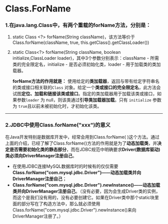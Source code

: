 # Class.ForName

### 1.在java.lang.Class中，有两个重载的forName方法，分别是：

1.  static Class <?> forName(String className)，该方法等价于Class.forName(className, true, this.getClass().getClassLoader())
2. static Class<?> forName(String className, boolean initialize,ClassLoader loader)，其中3个参数分别表示：className - 所需类的完全限定名，initialize - 是否必须初始化类，loader - 用于加载类的类加载器。

   **forName方法的作用就是：**
   使用给定的**类加载器**，返回与带有给定字符串名的类或接口相关联的`Class` 对象。给定一个**类或接口的完全限定名**，此方法会试图**定位、加载和链接该类或接口**。指定的类加载器用于加载该类或接口，如果参数`loader` 为 null，则该类通过**引导类加载器加载**。只有 `initialize` 参数为 `true`且以前未被初始化时，才初始化该类。

------



### 2.JDBC中使用Class.forName("xxx")的意义

在Java开发特别是数据库开发中，经常会用到Class.forName( )这个方法。通过上面的介绍，已经了解了Class.forName()方法的作用就是为了**动态加载类**，并**决定是否需要初始化类的静态部分**，而在JDBC规范中明确要求**Driver(数据库驱动)类必须向DriverManager注册自己**。

* 在使用JDBC连接MySQL数据库时的时候有的仅仅需要**Class.forName("com.mysql.jdbc.Driver")——动态加载类并向DriverManager注册自己**；
* **Class.forName("com.mysql.jdbc.Driver").newInstance()——动态加载类并向DriverManager注册自己**。（没有必要，因为会生成Driver类的实例，而这个是我们没有用的，没有必要创建它。如果在Driver类中那个static块里面的部分写在了构造方法中，那么就必须使用Class.forName("com.mysql.jdbc.Driver").newInstance()来向DriverManager注册了。） 